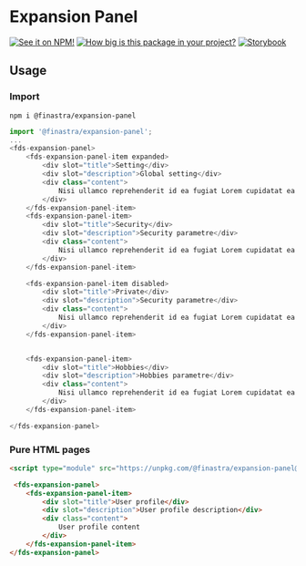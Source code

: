 # Expansion Panel

[![See it on NPM!](https://img.shields.io/npm/v/@finastra/expansion-panel?style=for-the-badge)](https://www.npmjs.com/package/@finastra/expansion-panel)
[![How big is this package in your project?](https://img.shields.io/bundlephobia/minzip/@finastra/expansion-panel?style=for-the-badge)](https://bundlephobia.com/result?p=@finastra/expansion-panel')
[![Storybook](https://shields.io/badge/-Play%20with%20this%20web%20component-2a0481?logo=storybook&style=for-the-badge)](https://finastra.github.io/finastra-design-system/?path=/story/components-expansion-panel--default)

## Usage

### Import

```
npm i @finastra/expansion-panel
```

```ts
import '@finastra/expansion-panel';
...
<fds-expansion-panel>
    <fds-expansion-panel-item expanded>
        <div slot="title">Setting</div>
        <div slot="description">Global setting</div>
        <div class="content">
            Nisi ullamco reprehenderit id ea fugiat Lorem cupidatat ea esse nostrud excepteur.
        </div>
    </fds-expansion-panel-item>
    <fds-expansion-panel-item>
        <div slot="title">Security</div>
        <div slot="description">Security parametre</div>
        <div class="content">
            Nisi ullamco reprehenderit id ea fugiat Lorem cupidatat ea esse nostrud excepteur.
        </div>
    </fds-expansion-panel-item>

    <fds-expansion-panel-item disabled>
        <div slot="title">Private</div>
        <div slot="description">Security parametre</div>
        <div class="content">
            Nisi ullamco reprehenderit id ea fugiat Lorem cupidatat ea esse nostrud excepteur.
        </div>
    </fds-expansion-panel-item>


    <fds-expansion-panel-item>
        <div slot="title">Hobbies</div>
        <div slot="description">Hobbies parametre</div>
        <div class="content">
            Nisi ullamco reprehenderit id ea fugiat Lorem cupidatat ea esse nostrud excepteur.
        </div>
    </fds-expansion-panel-item>

</fds-expansion-panel>
```

### Pure HTML pages

```html
<script type="module" src="https://unpkg.com/@finastra/expansion-panel@latest/dist/src/index.js?module"></script>

 <fds-expansion-panel>
    <fds-expansion-panel-item>
        <div slot="title">User profile</div>
        <div slot="description">User profile description</div>
        <div class="content">
            User profile content
        </div>
    </fds-expansion-panel-item>
</fds-expansion-panel>
```
